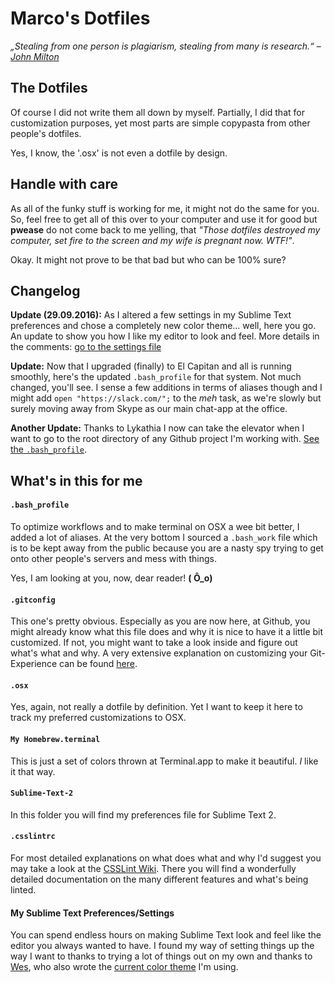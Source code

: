 # Marco's Dotfiles

*„Stealing from one person is plagiarism, stealing from many is research.“* – *[John Milton](http://en.wikipedia.org/wiki/John_Milton)*

## The Dotfiles

Of course I did not write them all down by myself. Partially, I did that for customization purposes, yet most parts are simple copypasta from other people's dotfiles.

Yes, I know, the '.osx' is not even a dotfile by design.

## Handle with care

As all of the funky stuff is working for me, it might not do the same for you. So, feel free to get all of this over to your computer and use it for good but **pwease** do not come back to me yelling, that *"Those dotfiles destroyed my computer, set fire to the screen and my wife is pregnant now. WTF!"*.

Okay. It might not prove to be that bad but who can be 100% sure?

## Changelog

**Update (29.09.2016):** As I altered a few settings in my Sublime Text preferences and chose a completely new color theme… well, here you go. An update to show you how I like my editor to look and feel. More details in the comments: [go to the settings file](https://github.com/MarcoHengstenberg/dotfiles/blob/master/sublime-text-2/Preferences.sublime-settings)

**Update:** Now that I upgraded (finally) to El Capitan and all is running smoothly, here's the updated `.bash_profile` for that system. Not much changed, you'll see. I sense a few additions in terms of aliases though and I might add `open "https://slack.com/";` to the *meh* task, as we're slowly but surely moving away from Skype as our main chat-app at the office.

**Another Update:** Thanks to Lykathia I now can take the elevator when I want to go to the root directory of any Github project I'm working with. [See the `.bash_profile`](https://github.com/MarcoHengstenberg/dotfiles/blob/master/.bash_profile).

## What's in this for me

#### `.bash_profile`

To optimize workflows and to make terminal on OSX a wee bit better, I added a lot of aliases. At the very bottom I sourced a `.bash_work` file which is to be kept away from the public because you are a nasty spy trying to get onto other people's servers and mess with things.

Yes, I am looking at you, now, dear reader! **( Ô_o)**

#### `.gitconfig`

This one's pretty obvious. Especially as you are now here, at Github, you might already know what this file does and why it is nice to have it a little bit customized. If not, you might want to take a look inside and figure out what's what and why. A very extensive explanation on customizing your Git-Experience can be found [here](http://git-scm.com/book/en/Customizing-Git).

#### `.osx`

Yes, again, not really a dotfile by definition. Yet I want to keep it here to track my preferred customizations to OSX.

#### `My Homebrew.terminal`

This is just a set of colors thrown at Terminal.app to make it beautiful. *I* like it that way.

#### `Sublime-Text-2`

In this folder you will find my preferences file for Sublime Text 2.

#### `.csslintrc`

For most detailed explanations on what does what and why I'd suggest you may take a look at the [CSSLint Wiki](https://github.com/CSSLint/csslint/wiki). There you will find a wonderfully detailed documentation on the many different features and what's being linted.

#### My Sublime Text Preferences/Settings

You can spend endless hours on making Sublime Text look and feel like the editor you always wanted to have. I found my way of setting things up the way I want to thanks to trying a lot of things out on my own and thanks to [Wes](https://github.com/wesbos), who also wrote the [current color theme](https://github.com/wesbos/cobalt2/) I'm using.
